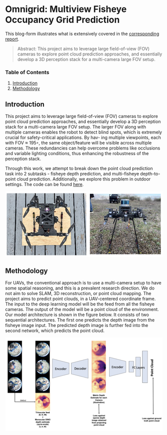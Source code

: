 # Omnigrid: Multiview Fisheye Occupancy Grid Prediction

This blog-form illustrates what is extensively covered in the [corresponding report](https://drive.google.com/file/d/1s42BNxuo1BWgJO1owSTYkNOkcjr6JB_F/view?usp=drive_link).

> Abstract: This project aims to leverage large field-of-view (FOV) cameras to explore point cloud prediction approaches, and essentially develop a 3D perception stack for a multi-camera large FOV setup.

### Table of Contents
1. [Introduction](#introduction)
2. [Methodology](#methodology)

<a name="introduction"></a>

## Introduction

This project aims to leverage large field-of-view (FOV) cameras to explore point cloud prediction approaches, and
essentially develop a 3D perception stack for a multi-camera large FOV setup. The larger FOV along with multiple
cameras enables the robot to detect blind spots, which is extremely crucial for safety-critical applications. By hav-
ing multiple viewpoints, each with FOV ≈ 195◦, the same object/feature will be visible across multiple cameras.
These redundancies can help overcome problems like occlusions and variable lighting conditions, thus enhancing the
robustness of the perception stack.

Through this work, we attempt to break down the point cloud prediction task into 2 subtasks - fisheye depth prediction,
and multi-fisheye depth-to-point cloud prediction. Additionally, we explore this problem in outdoor settings. The code
can be found [here](https://github.com/WarrG3X/omnigrid).

![drone setup](images/drone_setup.png)

<a name="methodology"></a>

## Methodology

For UAVs, the conventional approach is to use a multi-camera setup to have some spatial reasoning, and this is a
prevalent research direction. We do not aim to solve SLAM, 3D reconstruction, or point cloud mapping.
The project aims to predict point clouds, in a UAV-centered coordinate frame. The input to the deep learning model
will be the feed from all the fisheye cameras. The output of the model will be a point cloud of the environment.
Our model architecture is shown in the figure below. It consists of two sequential architectures. The first one predicts the
depth image from the fisheye image input. The predicted depth image is further fed into the second network, which predicts the point cloud.

![omnigrid architecture](images/omnigrid_architecture.png)